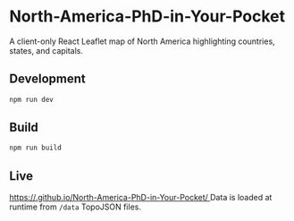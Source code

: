 # North-America-PhD-in-Your-Pocket

A client-only React Leaflet map of North America highlighting countries, states, and capitals.

## Development

```bash
npm run dev
```

## Build

```bash
npm run build
```

## Live

[https://<user>.github.io/North-America-PhD-in-Your-Pocket/
](https://github.com/melbamorph/North-America-PhD-in-Your-Pocket/deployments/github-pages)
Data is loaded at runtime from `/data` TopoJSON files.
